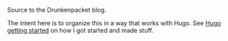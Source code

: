 Source to the Drunkenpacket blog.

The intent here is to organize this in a way that works with Hugo. See [Hugo getting started](https://gohugo.io/getting-started/quick-start/) on how I got started and made stuff.
